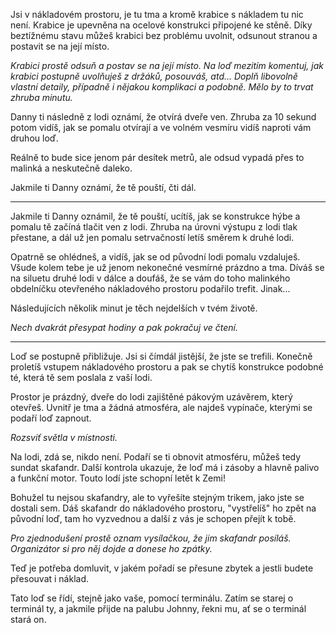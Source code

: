 Jsi v nákladovém prostoru, je tu tma a kromě krabice s nákladem tu nic není. Krabice je upevněna na ocelové konstrukci připojené ke stěně. Díky beztížnému stavu můžeš krabici bez problému uvolnit, odsunout stranou a postavit se na její místo.

_Krabici prostě odsuň a postav se na její místo. Na loď mezitím komentuj, jak krabici postupně uvolňuješ z držáků, posouváš, atd... Doplň libovolně vlastní detaily, případně i nějakou komplikaci a podobně. Mělo by to trvat zhruba minutu._

Danny ti následně z lodi oznámí, že otvírá dveře ven. Zhruba za 10 sekund potom vidíš, jak se pomalu otvírají a ve volném vesmíru vidíš naproti vám druhou loď.

Reálně to bude sice jenom pár desítek metrů, ale odsud vypadá přes to malinká a neskutečně daleko.

Jakmile ti Danny oznámí, že tě pouští, čti dál.

---

Jakmile ti Danny oznámil, že tě pouští, ucítíš, jak se konstrukce hýbe a pomalu tě začíná tlačit ven z lodi. Zhruba na úrovni výstupu z lodi tlak přestane, a dál už jen pomalu setrvačností letíš směrem k druhé lodi.

Opatrně se ohlédneš, a vidíš, jak se od původní lodi pomalu vzdaluješ. Všude kolem tebe je už jenom nekonečné vesmírné prázdno a tma. Díváš se na siluetu druhé lodi v dálce a doufáš, že se vám do toho malinkého obdelníčku otevřeného nákladového prostoru podařilo trefit. Jinak...

Následujících několik minut je těch nejdelších v tvém životě.

_Nech dvakrát přesypat hodiny a pak pokračuj ve čtení._

---

Loď se postupně přibližuje. Jsi si čímdál jistější, že jste se trefili. Konečně proletíš vstupem nákladového prostoru a pak se chytíš konstrukce podobné té, která tě sem poslala z vaší lodi.

Prostor je prázdný, dveře do lodi zajištěné pákovým uzávěrem, který otevřeš. Uvnitř je tma a žádná atmosféra, ale najdeš vypínače, kterými se podaří loď zapnout.

_Rozsviť světla v místnosti._

Na lodi, zdá se, nikdo není. Podaří se ti obnovit atmosféru, můžeš tedy sundat skafandr. Další kontrola ukazuje, že loď má i zásoby a hlavně palivo a funkční motor. Touto lodí jste schopní letět k Zemi!

Bohužel tu nejsou skafandry, ale to vyřešíte stejným trikem, jako jste se dostali sem. Dáš skafandr do nákladového prostoru, "vystřelíš" ho zpět na původní loď, tam ho vyzvednou a další z vás je schopen přejít k tobě.

_Pro zjednodušení prostě oznam vysílačkou, že jim skafandr posíláš. Organizátor si pro něj dojde a donese ho zpátky._

Teď je potřeba domluvit, v jakém pořadí se přesune zbytek a jestli budete přesouvat i náklad.

Tato loď se řídí, stejně jako vaše, pomocí terminálu. Zatím se starej o terminál ty, a jakmile přijde na palubu Johnny, řekni mu, ať se o terminál stará on.

